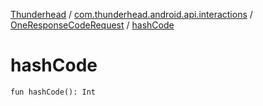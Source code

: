 [Thunderhead](../../index.md) / [com.thunderhead.android.api.interactions](../index.md) / [OneResponseCodeRequest](index.md) / [hashCode](./hash-code.md)

# hashCode

`fun hashCode(): Int`